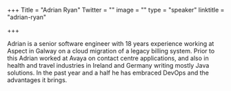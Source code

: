 +++
Title = "Adrian Ryan"
Twitter = ""
image = ""
type = "speaker"
linktitle = "adrian-ryan"

+++

Adrian is a senior software engineer with 18 years experience working at Aspect in Galway on a cloud migration of a legacy billing system.  Prior to this Adrian worked at Avaya on contact centre applications, and also in health and travel industries in Ireland and Germany writing mostly Java solutions. In the past year and a half he has embraced DevOps and the advantages it brings.
